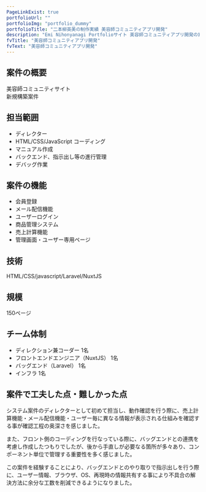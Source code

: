 ```yaml
---
PageLinkExist: true
portfolioUrl: ""
portfolioImg: "portfolio_dummy"
portfolioTitle: "二本柳英美の制作実績 美容師コミュニティアプリ開発"
description: "Emi Nihonyanagi Portfolioサイト 美容師コミュニティアプリ開発の案件内容"
fvTitle: "美容師コミュニティアプリ開発"
fvText: "美容師コミュニティアプリ開発"
---
```

<section class="page__portfolio">
  <div class="page__portfolio-detail container">
    <div class="page__portfolio-detailItem wow fadeInUp" data-wow-duration="1s" data-wow-delay="0.4s">
      <h2 class="main__titleJP">案件の概要</h2>
      <p class="main__text">美容師コミュニティサイト <br>新規構築案件</p>
    </div>
    <div class="page__portfolio-detailItem wow fadeInUp" data-wow-duration="1s" data-wow-delay="0.4s">
      <h2 class="main__titleJP">担当範囲</h2>
      <ul class="page__portfolio-list">
        <li class="page__portfolio-listItem">ディレクター</li>
        <li class="page__portfolio-listItem">HTML/CSS/JavaScript コーディング</li>
        <li class="page__portfolio-listItem">マニュアル作成</li>
        <li class="page__portfolio-listItem">バックエンド、指示出し等の進行管理</li>
        <li class="page__portfolio-listItem">デバッグ作業</li>
      </ul>
    </div>
    <div class="page__portfolio-detailItem wow fadeInUp" data-wow-duration="1s" data-wow-delay="0.4s">
      <h2 class="main__titleJP">案件の機能</h2>
      <div class="page__portfolio-box">
        <ul class="page__portfolio-list">
          <li class="page__portfolio-listItem">会員登録</li>
          <li class="page__portfolio-listItem">メール配信機能</li>
          <li class="page__portfolio-listItem">ユーザーログイン</li>
          <li class="page__portfolio-listItem">商品管理システム</li>
          <li class="page__portfolio-listItem">売上計算機能</li>
          <li class="page__portfolio-listItem">管理画面・ユーザー専用ページ</li>
        </ul>
      </div>
    </div>
    <div class="page__portfolio-detailItem wow fadeInUp" data-wow-duration="1s" data-wow-delay="0.4s">
      <h2 class="main__titleJP">技術</h2>
      <p class="main__text">HTML/CSS/javascript/Laravel/NuxtJS</p>
    </div>
    <div class="page__portfolio-detailItem wow fadeInUp" data-wow-duration="1s" data-wow-delay="0.4s">
      <h2 class="main__titleJP">規模</h2>
      <p class="main__text">150ページ</p>
    </div>
    <div class="page__portfolio-detailItem wow fadeInUp" data-wow-duration="1s" data-wow-delay="0.4s">
      <h2 class="main__titleJP">チーム体制</h2>
      <ul class="page__portfolio-list">
        <li class="page__portfolio-listItem">ディレクション兼コーダー 1名</li>
        <li class="page__portfolio-listItem">フロントエンドエンジニア（NuxtJS） 1名</li>
        <li class="page__portfolio-listItem">バッグエンド（Laravel） 1名</li>
        <li class="page__portfolio-listItem">インフラ 1名</li>
      </ul>
    </div>
    <div class="page__portfolio-detailItem wow fadeInUp" data-wow-duration="1s" data-wow-delay="0.4s">
      <h2 class="main__titleJP">案件で工夫した点・難しかった点</h2>
      <div class="page__portfolio-box">
        <p class="main__text">システム案件のディレクターとして初めて担当し、動作確認を行う際に、売上計算機能・メール配信機能・ユーザー毎に異なる情報が表示される仕組みを確認する事が確認工程の奥深さを感じました。</p>
        <p class="main__text">また、フロント側のコーディングを行なっている際に、バッグエンドとの連携を考慮し作成したつもりでしたが、後から手直しが必要なる箇所が多々あり、コンポーネント単位で管理する重要性を多く感じました。</p>
        <p class="main__text">この案件を経験することにより、バッグエンドとのやり取りで指示出しを行う際に、ユーザー情報、ブラウザ、OS、再現時の情報共有する事により不具合の解決方法に余分な工数を削減できるようになりました。</p>
      </div>
    </div>
  </div>
</section>